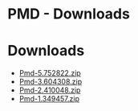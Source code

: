 
PMD - Downloads
===============

# Downloads

- [Pmd-5.752822.zip](https://raw.githubusercontent.com/UrbanCode/IBM-UCB-PLUGINS/main/files/PMD/Pmd-5.752822.zip)
- [Pmd-3.604308.zip](https://raw.githubusercontent.com/UrbanCode/IBM-UCB-PLUGINS/main/files/PMD/Pmd-3.604308.zip)
- [Pmd-2.410048.zip](https://raw.githubusercontent.com/UrbanCode/IBM-UCB-PLUGINS/main/files/PMD/Pmd-2.410048.zip)
- [Pmd-1.349457.zip](https://raw.githubusercontent.com/UrbanCode/IBM-UCB-PLUGINS/main/files/PMD/Pmd-1.349457.zip)
